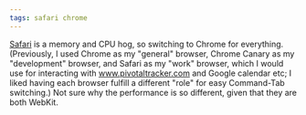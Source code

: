 ```yaml
---
tags: safari chrome
---
```


[Safari](/wiki/Safari) is a memory and CPU hog, so switching to Chrome for everything. (Previously, I used Chrome as my "general" browser, Chrome Canary as my "development" browser, and Safari as my "work" browser, which I would use for interacting with www.pivotaltracker.com and Google calendar etc; I liked having each browser fulfill a different "role" for easy Command-Tab switching.) Not sure why the performance is so different, given that they are both WebKit.
